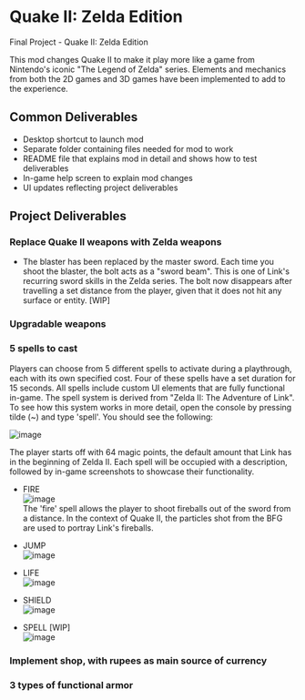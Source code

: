 # Quake II: Zelda Edition

Final Project - Quake II: Zelda Edition

This mod changes Quake II to make it play more like a game from Nintendo's iconic "The Legend of Zelda" series. Elements and mechanics from both the 2D games and 3D games have been implemented to add to the experience.

## Common Deliverables
* Desktop shortcut to launch mod
* Separate folder containing files needed for mod to work
* README file that explains mod in detail and shows how to test deliverables
* In-game help screen to explain mod changes
* UI updates reflecting project deliverables

## Project Deliverables

### Replace Quake II weapons with Zelda weapons
* The blaster has been replaced by the master sword. Each time you shoot the blaster, the bolt acts as a "sword beam". This is one of Link's recurring sword skills in the Zelda series. The bolt now disappears after travelling a set distance from the player, given that it does not hit any surface or entity. [WIP]

### Upgradable weapons

### 5 spells to cast
Players can choose from 5 different spells to activate during a playthrough, each with its own specified cost. Four of these spells have a set duration for 15 seconds. All spells include custom UI elements that are fully functional in-game. The spell system is derived from "Zelda II: The Adventure of Link". To see how this system works in more detail, open the console by pressing tilde (~) and type 'spell'. You should see the following:

![image](https://user-images.githubusercontent.com/90282143/167352895-158aae8b-4fd3-42d3-b364-92eb1a03d1c4.png)

The player starts off with 64 magic points, the default amount that Link has in the beginning of Zelda II. Each spell will be occupied with a description, followed by in-game screenshots to showcase their functionality.

* FIRE <br />
![image](https://user-images.githubusercontent.com/90282143/167354547-69ac80e6-d6ec-459e-8db5-1e511ba8d812.png) <br />
The 'fire' spell allows the player to shoot fireballs out of the sword from a distance. In the context of Quake II, the particles shot from the BFG are used to portray Link's fireballs.

* JUMP <br />
![image](https://user-images.githubusercontent.com/90282143/167356941-f19b8dcf-07e6-45fd-bc7a-5bdda1118803.png)


* LIFE <br />
![image](https://user-images.githubusercontent.com/90282143/167357160-bad759af-77d7-407c-8bff-bf2d9fd1a86e.png)


* SHIELD <br />
![image](https://user-images.githubusercontent.com/90282143/167357215-b0378adf-0894-4740-b8dc-70d72ddf8365.png)


* SPELL [WIP] <br />
![image](https://user-images.githubusercontent.com/90282143/167357318-7569d747-6f9d-4af8-82e7-3ed950807b66.png)


### Implement shop, with rupees as main source of currency

### 3 types of functional armor

